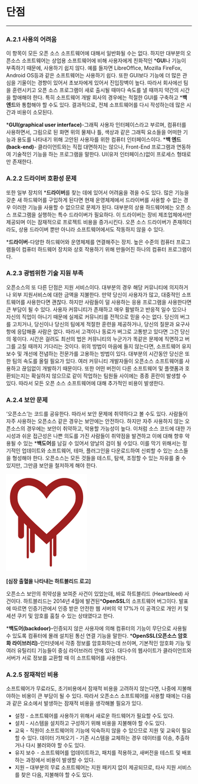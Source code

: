 # 단점

---

### A.2.1 사용의 어려움

이 항목이 모든 오픈 소스 소프트웨어에 대해서 일반화될 수는 없다. 하지만 대부분의 오픈소스 소프트웨어는 상업용 소프트웨어에 비해 사용자에게 친화적인 ***GUI**나 기능이 부족하기 때문에, 사용하기 쉽지 않다. 예를 들자면 LibreOffice, Mozilla FireFox, Android OS등과 같은 소프트웨어는 사용하기 쉽다. 또한 GUI보다 기능에 더 많은 관심을 기울이는 경향이 있어서 초보자에게 있어서 진입장벽이 높다. 따라서 회사에선 팀을 훈련시키고 오픈 소스 프로그램이 새로 출시될 때마다 속도를 낼 때까지 약간의 시간을 할애해야 한다. 특히 소프트웨어 개발 회사의 경우에는 적절한 GUI를 구축하고 ***백 엔드**와 통합해야 할 수도 있다. 결과적으로, 전체 소프트웨어를 다시 작성하는데 많은 시간과 비용이 소모된다.

***GUI(graphical user interface)**-그래픽 사용자 인터페이스라고 부르며, 컴퓨터를 사용하면서, 그림으로 된 화면 위의 물체나 틀, 색상과 같은 그래픽 요소들을 어떠한 기능과 용도를 나타내기 위해 고안된 사용자를 위한 컴퓨터 인터페이스이다.
***백 엔드(back-end)**- 클라이언트와는 직접 대면하지는 않으나, Front-End 프로그램과 연동하여 기술적인 기능을 하는 프로그램을 말한다. UI(유저 인터페이스)없이 프로세스 형태로만 존재한다.

### A.2.2 드라이버 호환성 문제

또한 일부 장치의 ***드라이버**를 찾는 데에 있어서 어려움을 겪을 수도 있다. 많은 기능을 갖춘 새 하드웨어를 구입하게 된다면 현재 운영체제에서 드라이버를 사용할 수 없는 경우 이러한 기능을 사용할 수 없으므로 문제가 된다. 대부분의 상용 하드웨어에는 오픈 소스 프로그램을 실행하는 특수 드라이버가 필요하다. 이 드라이버는 장비 제조업체에서만 제공되며 이는 잠재적으로 프로젝트 비용을 증가시킨다. 오픈 소스 드라이버가 존재하더라도, 상용 드라이버 뿐만 아니라 소프트웨어에서도 작동하지 않을 수 있다.

***드라이버**-다양한 하드웨어와 운영체제를 연결해주는 장치. 높은 수준의 컴퓨터 프로그램들이 컴퓨터 하드웨어 장치와 상호 작용하기 위해 만들어진 하나의 컴퓨터 프로그램이다.

### A.2.3 광범위한 기술 지원 부족

오픈소스의 또 다른 단점은 지원 서비스이다. 대부분의 경우 해당 커뮤니티에 의지하거나 외부 지원서비스에 대한 금액을 지불한다. 만약 당신이 사용자가 많고, 대중적인 소프트웨어를 사용한다면 괜찮다. 하지만 사람들이 덜 사용하는 응용 프로그램을 사용한다면 큰 부담이 될 수 있다.
사용자 커뮤니티가 존재하고 매우 활발하고 반응적 일수 있으나 자신의 직업이 아니기 때문에 실제로 커뮤니티를 전적으로 믿을 수는 없다. 당신의 버그를 고치거나, 당신이나 당신의 팀에게 적절한 훈련을 제공하거나, 당신의 질문과 요구사항에 응답해줄 사람은 없다. 따라서 고객이나 동료가 버그로 고통받고 있다면 그건 당신의 몫이다. 시간은 걸려도 최선의 법은 커뮤니티의 누군가가 똑같은 문제에 직면하고 버그를 고칠 때까지 기다리는 것이다. 위의 방법이 마음에 들지 않는다면, 소프트웨어 유지보수 및 개선에 전념하는 전문가를 고용하는 방법이 있다.
대부분의 시간동안 당신은 또한 팀의 속도를 올릴 필요가 있다. 여러 커뮤니티 개발자들이 오픈소스 소프트웨어를 사용하고 끊임없이 개발하기 때문이다. 또한 어떤 버전이 다른 소프트웨어 및 플랫폼과 호환되는지는 확실하지 않으므로 같이 작업하는 팀원들 사이에는 종종 혼란이 발생할 수 있다. 따라서 모든 오픈 소스 소프트웨어에 대해 추가적인 비용이 발생한다.

### A.2.4 보안 문제

‘오픈소스’는 코드를 공유한다. 따라서 보안 문제에 취약하다고 볼 수도 있다. 사람들이 자주 사용하는 오픈소스 같은 경우는 보안에는 안전하다. 하지만 자주 사용하지 않는 오픈소스의 경우에는 보안이 취약하고, 악용할 가능성이 높다. 이처럼 소스 코드에 대한 가시성과 쉬운 접근성은 나쁜 의도를 가진 사람들이 취약점을 발견하고 이에 대해 향후 악용될 수 있는 ***백도어**를 남길 수 있어서 양날의 검이 될 수있다. 이를 막기 위해서는 정기적인 업데이트와 소프트웨어, 테마, 플러그인을 다운로드하여 신뢰할 수 있는 소스들을 형성해야 한다. 오픈소스는 모든 것들을 테스트, 탐색, 조정할 수 있는 자유를 줄 수 있지만, 그만큼 보안을 철저하게 해야 한다. 

![](/assets/bleedheart.png)

**[심장 출혈을 나타내는 하트블리드 로고]**

오픈소스 보안의 취약성을 보여준 사건이 있었는데, 바로 하트블리드 (Heartbleed) 사건이다. 하트블리드는 2014년 4월에 발견된***OpenSSL**의 소프트웨어 버그이다. 발표에 따르면 인증기관에서 인증 받은 안전한 웹 서버의 약 17%가 이 공격으로 개인 키 및 세션 쿠키 및 암호를 훔칠 수 있는 상태였다고 한다.

***백도어(backdoor)**–인증되지 않은 사용자에 의해 컴퓨터의 기능이 무단으로 사용될 수 있도록 컴퓨터에 몰래 설치된 통신 연결 기능을 말한다.
***OpenSSL(오픈소스 암호화 라이브러리)**-인터넷에서 각종 정보를 암호화하는데 쓰이며, 기본적인 암호화 기능 및 여러 유틸리티 기능들이 중심 라이브러리 안에 있다. 대다수의 웹사이트가 클라이언트와 서버가 서로 정보를 교환할 때 이 소프트웨어를 사용한다.

### A.2.5 잠재적인 비용

소프트웨어가 무료라도, 초기비용에서 잠재적 비용을 고려하지 않는다면, 나중에 지불해야하는 비용이 큰 부담이 될 수 있다. 따라서 오픈소스 소프트웨어를 사용할 때에는 다음과 같은 요소에서 발생하는 잠재적 비용을 생각해볼 필요가 있다. 
* 설정 - 소프트웨어를 사용하기 위해서 새로운 하드웨어가 필요할 수도 있다. 
* 설치 - 시스템을 설치하고 구성하기 위해 비용을 지불해야 할 수도 있다. 
* 교육 - 직원이 소프트웨어의 기능에 익숙하지 않을 수 있으므로 지원 및 교육이 필요할 수 있다. 
데이터 가져오기 - 기존 시스템을 교체하는 경우 데이터를 이송, 추출하거나 다시 불러와야 할 수도 있다. 
* 유지 보수 - 소프트웨어를 업데이트하고, 패치를 적용하고, 새버전을 테스트 및 배포하는 과정에서 비용이 발생할 수 있다. 
* 지원 – 대부분의 무료 소프트웨어는 지원 패키지 없이 제공되므로, 타사 지원 서비스를 찾은 다음, 지불해야 할 수도 있다.